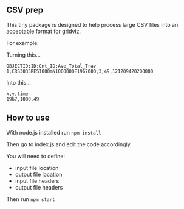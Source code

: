 ## CSV prep

This tiny package is designed to help process large CSV files into an acceptable format for gridviz.  

For example:

Turning this...

``OBJECTID;ID;Cnt_ID;Ave_Total_Trav  ``   
``1;CRS3035RES1000mN1000000E1967000;3;49,121209420200000``

Into this...

``x,y,time ``  
``1967,1000,49``

## How to use

With node.js installed run ``npm install``

Then go to index.js and edit the code accordingly.

You will need to define:
- input file location
- output file location
- input file headers
- output file headers

Then run ``npm start``